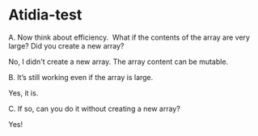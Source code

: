 # Atidia-test

A. Now think about efficiency. 
What if the contents of the array are very large?
Did you create a new array?

No, I didn't create a new array. The array content can be mutable.

B. It’s still working even if the array is large.

Yes, it is.

C. If so, can you do it without creating a new array?

Yes!
